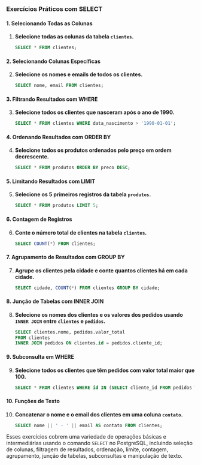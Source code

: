 ### Exercícios Práticos com SELECT

#### 1. Selecionando Todas as Colunas

1. **Selecione todas as colunas da tabela `clientes`.**
   ```sql
   SELECT * FROM clientes;
   ```

#### 2. Selecionando Colunas Específicas

2. **Selecione os nomes e emails de todos os clientes.**
   ```sql
   SELECT nome, email FROM clientes;
   ```

#### 3. Filtrando Resultados com WHERE

3. **Selecione todos os clientes que nasceram após o ano de 1990.**
   ```sql
   SELECT * FROM clientes WHERE data_nascimento > '1990-01-01';
   ```

#### 4. Ordenando Resultados com ORDER BY

4. **Selecione todos os produtos ordenados pelo preço em ordem decrescente.**
   ```sql
   SELECT * FROM produtos ORDER BY preco DESC;
   ```

#### 5. Limitando Resultados com LIMIT

5. **Selecione os 5 primeiros registros da tabela `produtos`.**
   ```sql
   SELECT * FROM produtos LIMIT 5;
   ```

#### 6. Contagem de Registros

6. **Conte o número total de clientes na tabela `clientes`.**
   ```sql
   SELECT COUNT(*) FROM clientes;
   ```

#### 7. Agrupamento de Resultados com GROUP BY

7. **Agrupe os clientes pela cidade e conte quantos clientes há em cada cidade.**
   ```sql
   SELECT cidade, COUNT(*) FROM clientes GROUP BY cidade;
   ```

#### 8. Junção de Tabelas com INNER JOIN

8. **Selecione os nomes dos clientes e os valores dos pedidos usando `INNER JOIN` entre `clientes` e `pedidos`.**
   ```sql
   SELECT clientes.nome, pedidos.valor_total
   FROM clientes
   INNER JOIN pedidos ON clientes.id = pedidos.cliente_id;
   ```

#### 9. Subconsulta em WHERE

9. **Selecione todos os clientes que têm pedidos com valor total maior que 100.**
   ```sql
   SELECT * FROM clientes WHERE id IN (SELECT cliente_id FROM pedidos WHERE valor_total > 100);
   ```

#### 10. Funções de Texto

10. **Concatenar o nome e o email dos clientes em uma coluna `contato`.**
    ```sql
    SELECT nome || ' - ' || email AS contato FROM clientes;
    ```

Esses exercícios cobrem uma variedade de operações básicas e intermediárias usando o comando `SELECT` no PostgreSQL, incluindo seleção de colunas, filtragem de resultados, ordenação, limite, contagem, agrupamento, junção de tabelas, subconsultas e manipulação de texto.
